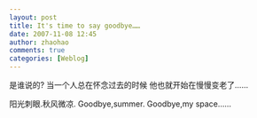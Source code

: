 ```yaml
---
layout: post
title: It's time to say goodbye……
date: 2007-11-08 12:45
author: zhaohao
comments: true
categories: [Weblog]
---
```

是谁说的? 当一个人总在怀念过去的时候 他也就开始在慢慢变老了......

阳光刺眼.秋风微凉. Goodbye,summer. Goodbye,my space……
